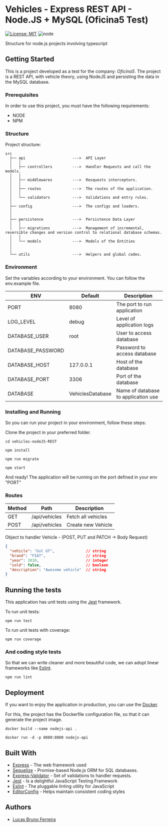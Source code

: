 # Vehicles - Express REST API - Node.JS + MySQL (Oficina5 Test)

[![License: MIT](https://img.shields.io/badge/License-MIT-yellow.svg)](https://opensource.org/licenses/MIT) ![node](https://img.shields.io/node/v/express)

Structure for node.js projects involving typescript

## Getting Started

This is a project developed as a test for the company: *Oficina5*.
The project is a REST API, with vehicle theory, using NodeJS and persisting the data in the MySQL database.


### Prerequisites

In order to use this project, you must have the following requirements:

* NODE
* NPM

### Structure

Project structure:

```
src
  ├── api                     --->  API Layer
  │   │
  │   ├── controllers         --->  Handler Requests and call the models.
  │   │
  │   ├── middlewares         --->  Resquests interceptors.
  │   │
  │   ├── routes              --->  The routes of the application.
  │   │
  │   └── validators          --->  Validations and entry rules.
  │
  ├── config                  --->  The configs and loaders.
  │
  │
  ├── persistence             --->  Persistence Data Layer
  │   │
  │   ├── migrations          --->  Management of incremental, reversible changes and version control to relational database schemas.
  │   │
  │   └── models              --->  Models of the Entities
  │
  │
  └── utils                   --->  Helpers and global codes.

```

### Environment

Set the variables according to your environment.
You can follow the env.example file.

| ENV               | Default          | Description                         |
|-------------------|------------------|-------------------------------------|
| PORT              | 8080             | The port to run application         |
| LOG_LEVEL         | debug            | Level of application logs           |
| DATABASE_USER     | root             | User to access database             |
| DATABASE_PASSWORD |                  | Password to access database         |
| DATABASE_HOST     | 127.0.0.1        | Host of the database                |
| DATABASE_PORT     | 3306             | Port of the database                |
| DATABASE          | VehiclesDatabase | Name of database to application use |


### Installing and Running

So you can run your project in your environment, follow these steps:

Clone the project in your preferred folder.


```
cd vehicles-nodeJS-REST
```

```
npm install
```

```
npm run migrate
```

```
npm start
```

And ready! The application will be running on the port defined in your env "PORT"

### Routes


| Method               | Path                  | Description                         |
|----------------------|-----------------------|-------------------------------------|
| GET                  | /api/vehicles         | Fetch all vehicles                  |
| POST                 | /api/vehicles         | Create new Vehicle                  |


Object to handler Vehicle - (POST, PUT and PATCH -> Body Request)

```json
{
  "vehicle": "Gol GT",              // string
  "brand": "FIAT",                  // string
  "year": 2010,                     // integer
  "sold": false,                    // boolean
  "description": "Awesome vehicle"  // string
}
```


## Running the tests

This application has unit tests using the [Jest](https://jestjs.io/) framework.

To run unit tests:

```
npm run test
```

To run unit tests with coverage:

```
npm run coverage
```


### And coding style tests

So that we can write cleaner and more beautiful code, we can adopt linear frameworks like [Eslint](https://eslint.org/).

```
npm run lint
```

## Deployment


If you want to enjoy the application in production, you can use the [Docker](https://www.docker.com/).

For this, the project has the Dockerfile configuration file, so that it can generate the project image.

```
docker build --name nodejs-api .
```

```
docker run -d -p 8080:8080 nodejs-api
```

## Built With

* [Express](https://expressjs.com/pt-br/) - The web framework used
* [Sequelize](https://sequelize.org/) - Promise-based Node.js ORM for SQL databases.
* [Express-Validator](https://express-validator.github.io) - Set of validations to handler requests.
* [Jest](https://jestjs.io/) - Is a delightful JavaScript Testing Framework
* [Eslint](https://eslint.org/) - The pluggable linting utility for JavaScript
* [EditorConfig](https://editorconfig.org/) - Helps maintain consistent coding styles


## Authors

*  [Lucas Bruno Ferreira](https://github.com/Lucasbrunoferreira)
